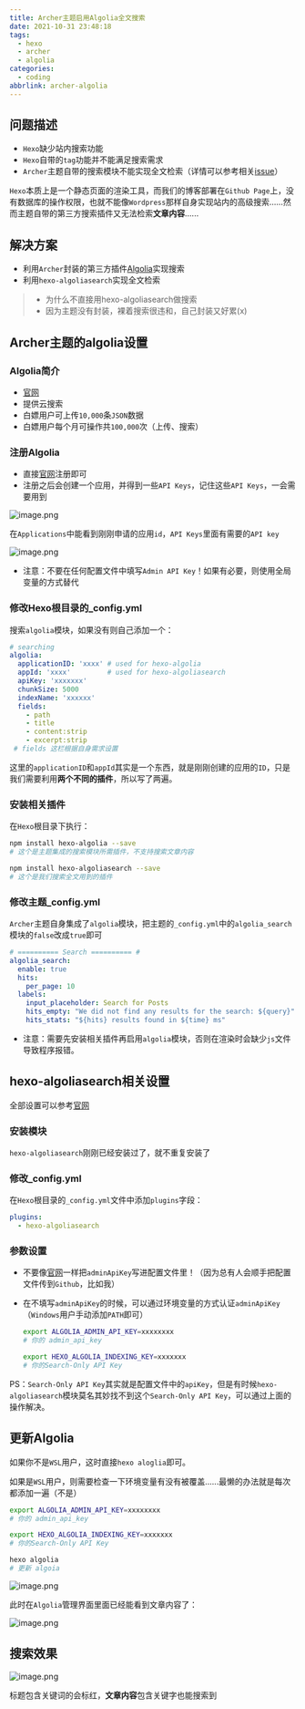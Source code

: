 ```yaml
---
title: Archer主题启用Algolia全文搜索
date: 2021-10-31 23:48:18
tags:  
  - hexo
  - archer
  - algolia
categories:
  - coding
abbrlink: archer-algolia
---
```




## 问题描述

* `Hexo`缺少站内搜索功能
* `Hexo`自带的`tag`功能并不能满足搜索需求
* `Archer`主题自带的搜索模块不能实现全文检索（详情可以参考相关[issue](https://github.com/fi3ework/hexo-theme-archer/issues/243)）



`Hexo`本质上是一个静态页面的渲染工具，而我们的博客部署在`Github Page`上，没有数据库的操作权限，也就不能像`Wordpress`那样自身实现站内的高级搜索......然而主题自带的第三方搜索插件又无法检索**文章内容**......



## 解决方案

* 利用`Archer`封装的第三方插件[Algolia](https://www.algolia.com/)实现搜索
* 利用`hexo-algoliasearch`实现全文检索

> * 为什么不直接用hexo-algoliasearch做搜索
> * 因为主题没有封装，裸着搜索很违和，自己封装又好累(x)



## Archer主题的algolia设置

### Algolia简介

* [官网](https://www.algolia.com/)
* 提供云搜索
* 白嫖用户可上传`10,000`条`JSON`数据
* 白嫖用户每个月可操作共`100,000`次（上传、搜索）



### 注册Algolia

* 直接[官网](https://www.algolia.com/)注册即可
* 注册之后会创建一个应用，并得到一些`API Keys`，记住这些`API Keys`，一会需要用到

![image.png](https://tva1.sinaimg.cn/large/0084b03xly1gvyvkz1s5bj31hc0p2tjh.jpg)

在`Applications`中能看到刚刚申请的应用`id`，`API Keys`里面有需要的`API key`



![image.png](https://tva1.sinaimg.cn/large/0084b03xly1gvyvovwaskj31hc0p2akj.jpg)



* 注意：不要在任何配置文件中填写`Admin API Key`！如果有必要，则使用全局变量的方式替代



### 修改Hexo根目录的_config.yml

搜索`algolia`模块，如果没有则自己添加一个：

```yml
# searching 
algolia:
  applicationID: 'xxxx' # used for hexo-algolia
  appId: 'xxxx'         # used for hexo-algoliasearch
  apiKey: 'xxxxxxx'
  chunkSize: 5000
  indexName: 'xxxxxx'
  fields:
    - path
    - title
    - content:strip
    - excerpt:strip
 # fields 这栏根据自身需求设置
```



这里的`applicationID`和`appId`其实是一个东西，就是刚刚创建的应用的`ID`，只是我们需要利用**两个不同的插件**，所以写了两遍。



### 安装相关插件

在`Hexo`根目录下执行：

```bash
npm install hexo-algolia --save
# 这个是主题集成的搜索模块所需插件，不支持搜索文章内容

npm install hexo-algoliasearch --save
# 这个是我们搜索全文用到的插件
```



### 修改主题_config.yml

`Archer`主题自身集成了`algolia`模块，把主题的`_config.yml`中的`algolia_search`模块的`false`改成`true`即可

```yml
# ========== Search ========== #
algolia_search:
  enable: true
  hits:
    per_page: 10
  labels:
    input_placeholder: Search for Posts
    hits_empty: "We did not find any results for the search: ${query}"
    hits_stats: "${hits} results found in ${time} ms"
```

* 注意：需要先安装相关插件再启用`algolia`模块，否则在渲染时会缺少`js`文件导致程序报错。



## hexo-algoliasearch相关设置

全部设置可以参考[官网](https://github.com/LouisBarranqueiro/hexo-algoliasearch)



### 安装模块

`hexo-algoliasearch`刚刚已经安装过了，就不重复安装了



### 修改_config.yml

在`Hexo`根目录的`_config.yml`文件中添加`plugins`字段：

```yml
plugins:
  - hexo-algoliasearch
```



### 参数设置

* 不要像[官网](https://github.com/LouisBarranqueiro/hexo-algoliasearch)一样把`adminApiKey`写进配置文件里！（因为总有人会顺手把配置文件传到`Github`，比如我）

* 在不填写`adminApiKey`的时候，可以通过环境变量的方式认证`adminApiKey`（`Windows`用户手动添加`PATH`即可）

  ```bash
  export ALGOLIA_ADMIN_API_KEY=xxxxxxxx
  # 你的 admin_api_key
  
  export HEXO_ALGOLIA_INDEXING_KEY=xxxxxxx
  # 你的Search-Only API Key
  ```

PS：`Search-Only API Key`其实就是配置文件中的`apiKey`，但是有时候`hexo-algoliasearch`模块莫名其妙找不到这个`Search-Only API Key`，可以通过上面的操作解决。



## 更新Algolia

如果你不是`WSL`用户，这时直接`hexo aloglia`即可。

如果是`WSL`用户，则需要检查一下环境变量有没有被覆盖......最懒的办法就是每次都添加一遍（不是）

```bash
export ALGOLIA_ADMIN_API_KEY=xxxxxxxx
# 你的 admin_api_key

export HEXO_ALGOLIA_INDEXING_KEY=xxxxxxx
# 你的Search-Only API Key

hexo algolia
# 更新 algoia
```

![image.png](https://tva1.sinaimg.cn/large/0084b03xly1gvyx08rau1j30ol0dzdpl.jpg)



此时在`Algolia`管理界面里面已经能看到文章内容了：

![image.png](https://tva1.sinaimg.cn/large/0084b03xly1gvyxan0iqaj31hc0p24bc.jpg)



## 搜索效果

![image.png](https://tva1.sinaimg.cn/large/0084b03xly1gvyx4fhdlsj30pa0kt0ve.jpg)



标题包含关键词的会标红，**文章内容**包含关键字也能搜索到
